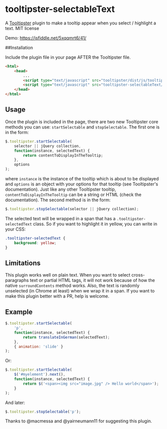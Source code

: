 # tooltipster-selectableText

A [Tooltipster](http://iamceege.github.io/tooltipster/) plugin to make a tooltip appear when you select / highlight a text. MIT license

Demo: https://jsfiddle.net/5xqqmrt6/41/

##Installation

Include the plugin file in your page AFTER the Tooltipster file.

```html
<html>
    <head>
        ...
        <script type="text/javascript" src="tooltipster/dist/js/tooltipster.bundle.min.js"></script>
        <script type="text/javascript" src="tooltipster-selectableText/tooltipster-selectableText.js"></script>
    </head>
</html>
```

## Usage

Once the plugin is included in the page, there are two new Tooltipster core methods you can use: `startSelectable` and `stopSelectable`. The first one is in the form:

```javascript
$.tooltipster.startSelectable(
	selector || jQuery collection,
	function(instance, selectedText) {
		return contentToDisplayInTheTooltip;
	},
	options
);
```

where `instance` is the instance of the tooltip which is about to be displayed and `options` is an object with your options for that tooltip (see Tooltipster's documentation). Just like any other Tooltipster tooltip, `contentToDisplayInTheTooltip` can be a string or HTML (check the documentation). The second method is in the form:

```javascript
$.tooltipster.stopSelectable(selector || jQuery collection);
```

The selected text will be wrapped in a span that has a `.tooltipster-selectedText` class. So if you want to highlight it in yellow, you can write in your CSS:

```css
.tooltipster-selectedText {
	background: yellow;
}
```

## Limitations

This plugin works well on plain text. When you want to select cross-paragraphs text or partial HTML tags, it will not work because of how the native `surroundContents` method works. Also, the text is randomly unselected (in Chrome at least) when we wrap it in a span. If you want to make this plugin better with a PR, help is welcome.

## Example

```javascript
$.tooltipster.startSelectable(
	'p',
	function(instance, selectedText) {
		return translateInGerman(selectedText);
	},
	{ animation: 'slide' }
);
```

Or:

```javascript
$.tooltipster.startSelectable(
	$('#myelement').next(),
	function(instance, selectedText) {
		return $('<span><img src="image.jpg" /> Hello world</span>');
	}
);
```

And later:

```javascript
$.tooltipster.stopSelectable('p');
```

Thanks to @macmessa and @yairneumann11 for suggesting this plugin.

